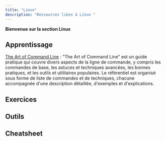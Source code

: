 ```yaml
---
title: "Linux"
description: "Ressources liées à Linux "
---
```


**Bienvenue sur la section Linux**


## Apprentissage

[The Art of Command Line](https://github.com/jlevy/the-art-of-command-line) : "The Art of Command Line" est un guide pratique qui couvre divers aspects de la ligne de commande, y compris les commandes de base, les astuces et techniques avancées, les bonnes pratiques, et les outils et utilitaires populaires. Le référentiel est organisé sous forme de liste de commandes et de techniques, chacune accompagnée d'une description détaillée, d'exemples et d'explications.

## Exercices

## Outils

## Cheatsheet

